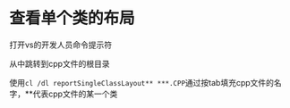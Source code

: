 # 查看单个类的布局
打开vs的开发人员命令提示符

从中跳转到cpp文件的根目录

使用```cl /dl reportSingleClassLayout** ***.CPP```通过按tab填充cpp文件的名字，**代表cpp文件的某一个类